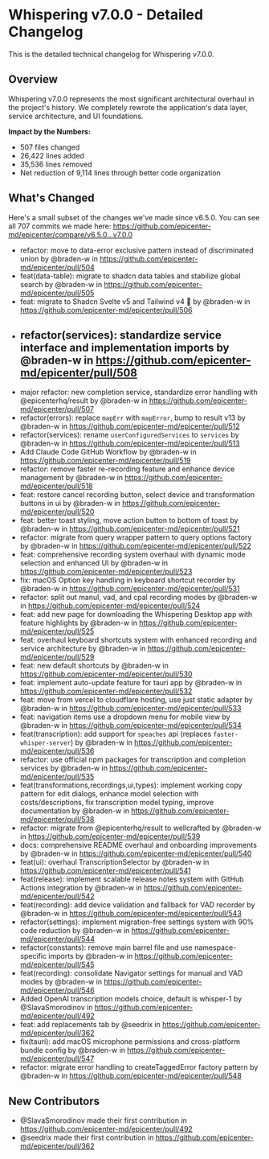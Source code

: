 # Whispering v7.0.0 - Detailed Changelog

This is the detailed technical changelog for Whispering v7.0.0.

## Overview

Whispering v7.0.0 represents the most significant architectural overhaul in the project's history. We completely rewrote the application's data layer, service architecture, and UI foundations.

**Impact by the Numbers:**
- 507 files changed
- 26,422 lines added
- 35,536 lines removed
- Net reduction of 9,114 lines through better code organization

## What's Changed

Here's a small subset of the changes we've made since v6.5.0. You can see all 707 commits we made here: https://github.com/epicenter-md/epicenter/compare/v6.5.0...v7.0.0

* refactor: move to data-error exclusive pattern instead of discriminated union by @braden-w in https://github.com/epicenter-md/epicenter/pull/504
* feat(data-table): migrate to shadcn data tables and stabilize global search by @braden-w in https://github.com/epicenter-md/epicenter/pull/505
* feat: migrate to Shadcn Svelte v5 and Tailwind v4 🚀 by @braden-w in https://github.com/epicenter-md/epicenter/pull/506
* ## refactor(services): standardize service interface and implementation imports by @braden-w in https://github.com/epicenter-md/epicenter/pull/508
* major refactor: new completion service, standardize error handling with @epicenterhq/result by @braden-w in https://github.com/epicenter-md/epicenter/pull/507
* refactor(errors): replace `mapErr` with `mapError`, bump to result v13 by @braden-w in https://github.com/epicenter-md/epicenter/pull/512
* refactor(services): rename `userConfiguredServices` to `services` by @braden-w in https://github.com/epicenter-md/epicenter/pull/513
* Add Claude Code GitHub Workflow by @braden-w in https://github.com/epicenter-md/epicenter/pull/519
* refactor: remove faster re-recording feature and enhance device management by @braden-w in https://github.com/epicenter-md/epicenter/pull/518
* feat: restore cancel recording button, select device and transformation buttons in ui by @braden-w in https://github.com/epicenter-md/epicenter/pull/520
* feat: better toast styling, move action button to bottom of toast by @braden-w in https://github.com/epicenter-md/epicenter/pull/521
* refactor: migrate from query wrapper pattern to query options factory by @braden-w in https://github.com/epicenter-md/epicenter/pull/522
* feat: comprehensive recording system overhaul with dynamic mode selection and enhanced UI by @braden-w in https://github.com/epicenter-md/epicenter/pull/523
* fix: macOS Option key handling in keyboard shortcut recorder by @braden-w in https://github.com/epicenter-md/epicenter/pull/531
* refactor: split out manul, vad, and cpal recording modes by @braden-w in https://github.com/epicenter-md/epicenter/pull/524
* feat: add new page for downloading the Whispering Desktop app with feature highlights by @braden-w in https://github.com/epicenter-md/epicenter/pull/525
* feat: overhaul keyboard shortcuts system with enhanced recording and service architecture by @braden-w in https://github.com/epicenter-md/epicenter/pull/529
* feat: new default shortcuts by @braden-w in https://github.com/epicenter-md/epicenter/pull/530
* feat: implement auto-update feature for tauri app by @braden-w in https://github.com/epicenter-md/epicenter/pull/532
* feat: move from vercel to cloudflare hosting, use just static adapter by @braden-w in https://github.com/epicenter-md/epicenter/pull/533
* feat: navigation items use a dropdown menu for mobile view by @braden-w in https://github.com/epicenter-md/epicenter/pull/534
* feat(transcription): add support for `speaches` api (replaces `faster-whisper-server`) by @braden-w in https://github.com/epicenter-md/epicenter/pull/536
* refactor: use official npm packages for transcription and completion services by @braden-w in https://github.com/epicenter-md/epicenter/pull/535
* feat(transformations,recordings,ui,types): implement working copy pattern for edit dialogs, enhance model selection with costs/descriptions, fix transcription model typing, improve documentation by @braden-w in https://github.com/epicenter-md/epicenter/pull/538
* refactor: migrate from @epicenterhq/result to wellcrafted by @braden-w in https://github.com/epicenter-md/epicenter/pull/539
* docs: comprehensive README overhaul and onboarding improvements by @braden-w in https://github.com/epicenter-md/epicenter/pull/540
* feat(ui): overhaul TranscriptionSelector by @braden-w in https://github.com/epicenter-md/epicenter/pull/541
* feat(release): implement scalable release notes system with GitHub Actions integration by @braden-w in https://github.com/epicenter-md/epicenter/pull/542
* feat(recording): add device validation and fallback for VAD recorder by @braden-w in https://github.com/epicenter-md/epicenter/pull/543
* refactor(settings): implement migration-free settings system with 90% code reduction by @braden-w in https://github.com/epicenter-md/epicenter/pull/544
* refactor(constants): remove main barrel file and use namespace-specific imports by @braden-w in https://github.com/epicenter-md/epicenter/pull/545
* feat(recording): consolidate Navigator settings for manual and VAD modes by @braden-w in https://github.com/epicenter-md/epicenter/pull/546
* Added OpenAI transcription models choice, default is whisper-1 by @SlavaSmorodinov in https://github.com/epicenter-md/epicenter/pull/492
* feat: add replacements tab by @seedrix in https://github.com/epicenter-md/epicenter/pull/362
* fix(tauri): add macOS microphone permissions and cross-platform bundle config by @braden-w in https://github.com/epicenter-md/epicenter/pull/547
* refactor: migrate error handling to createTaggedError factory pattern by @braden-w in https://github.com/epicenter-md/epicenter/pull/548

## New Contributors
* @SlavaSmorodinov made their first contribution in https://github.com/epicenter-md/epicenter/pull/492
* @seedrix made their first contribution in https://github.com/epicenter-md/epicenter/pull/362
